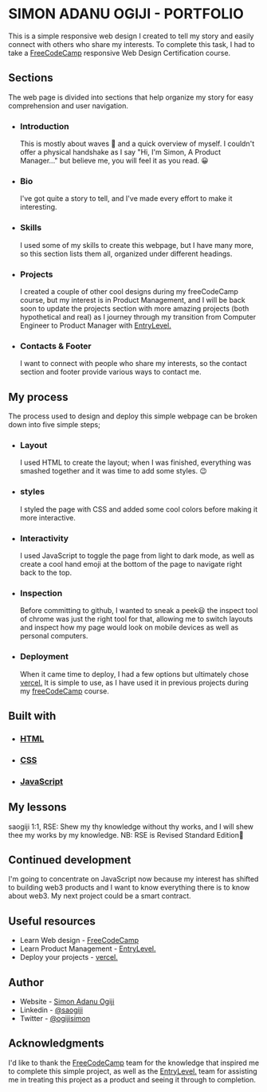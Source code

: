 # SIMON ADANU OGIJI - PORTFOLIO

This is a simple responsive web design I created to tell my story and easily connect with others who share my interests. To complete this task, I had to take a [FreeCodeCamp](https://www.freecodecamp.org/learn) responsive Web Design Certification course.

## Sections

The web page is divided into sections that help organize my story for easy comprehension and user navigation.

- ### Introduction

  This is mostly about waves :wave: and a quick overview of myself. I couldn't offer a physical handshake as I say "Hi, I'm Simon, A Product Manager..." but believe me, you will feel it as you read. :grinning:

- ### Bio

  I've got quite a story to tell, and I've made every effort to make it interesting.

- ### Skills

  I used some of my skills to create this webpage, but I have many more, so this section lists them all, organized under different headings.

- ### Projects

  I created a couple of other cool designs during my freeCodeCamp course, but my interest is in Product Management, and I will be back soon to update the projects section with more amazing projects (both hypothetical and real) as I journey through my transition from Computer Engineer to Product Manager with [EntryLevel.](https://app.entrylevel.net/)

- ### Contacts & Footer
  I want to connect with people who share my interests, so the contact section and footer provide various ways to contact me.

## My process

The process used to design and deploy this simple webpage can be broken down into five simple steps;

- ### Layout
  I used HTML to create the layout; when I was finished, everything was smashed together and it was time to add some styles. :wink:
- ### styles
  I styled the page with CSS and added some cool colors before making it more interactive.
- ### Interactivity
  I used JavaScript to toggle the page from light to dark mode, as well as create a cool hand emoji at the bottom of the page to navigate right back to the top.
- ### Inspection
  Before committing to github, I wanted to sneak a peek:smiley: the inspect tool of chrome was just the right tool for that, allowing me to switch layouts and inspect how my page would look on mobile devices as well as personal computers.
- ### Deployment
  When it came time to deploy, I had a few options but ultimately chose [vercel.](https://vercel.com/) It is simple to use, as I have used it in previous projects during my [freeCodeCamp](https://www.freecodecamp.org/learn) course.

## Built with

- ### [HTML](https://developer.mozilla.org/en-US/docs/Web/HTML)
- ### [CSS](https://developer.mozilla.org/en-US/docs/Web/CSS)
- ### [JavaScript](https://developer.mozilla.org/en-US/docs/Web/JavaScript)

## My lessons

saogiji 1:1, RSE: Shew my thy knowledge without thy works, and I will shew thee my works by my knowledge.
NB: RSE is Revised Standard Edition:rofl:

## Continued development

I'm going to concentrate on JavaScript now because my interest has shifted to building web3 products and I want to know everything there is to know about web3. My next project could be a smart contract.

## Useful resources

- Learn Web design - [FreeCodeCamp](https://www.freecodecamp.org/learn)
- Learn Product Management - [EntryLevel.](https://app.entrylevel.net/)
- Deploy your projects - [vercel.](https://vercel.com/)

## Author

- Website - [Simon Adanu Ogiji](https://saogiji.vercel.app/)
- Linkedin - [@saogiji](https://www.linkedin.com/in/saogiji/)
- Twitter - [@ogijisimon](https://twitter.com/OgijiSimon)

## Acknowledgments

I'd like to thank the [FreeCodeCamp](https://www.freecodecamp.org/learn) team for the knowledge that inspired me to complete this simple project, as well as the [EntryLevel.](https://app.entrylevel.net/) team for assisting me in treating this project as a product and seeing it through to completion.

